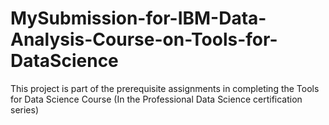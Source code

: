 # MySubmission-for-IBM-Data-Analysis-Course-on-Tools-for-DataScience
This project is part of the prerequisite assignments in completing the Tools for Data Science Course (In the Professional Data Science certification series)
